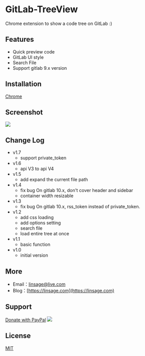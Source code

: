 # GitLab-TreeView

Chrome extension to show a code tree on GitLab  :)

## Features

- Quick preview code
- GitLab UI style
- Search File
- Support gitlab 9.x version

## Installation

[Chrome](https://chrome.google.com/webstore/detail/gitlab-treeview/kfjchffabpogdehadpflljaikjicdpng)

## Screenshot

![](https://raw.githubusercontent.com/linsage/gitlab-treeview/master/screenshot/gitlab-treeview.gif)


## Change Log
 - v1.7
    - support private_token
 - v1.6
    - api V3 to api V4
 - v1.5
    - add expand the current file path
 - v1.4
    - fix bug On gitlab 10.x, don't cover header and sidebar
    - container width resizable
 - v1.3
    - fix bug On gitlab 10.x, rss_token instead of private_token.
 - v1.2
    - add css loading
    - add options setting 
    - search file
    - load entire tree at once
 - v1.1
    - basic function 
 - v1.0
    - initial version

## More

- Email：[linsage@live.com](mailto:linsage@live.com)
- Blog：[https://linsage.com](https://linsage.com)

## Support

[Donate with PayPal](https://www.paypal.me/linsage)
![](https://note-1256162930.picgz.myqcloud.com/zo1mm.jpg)

## License
[MIT](LICENSE)